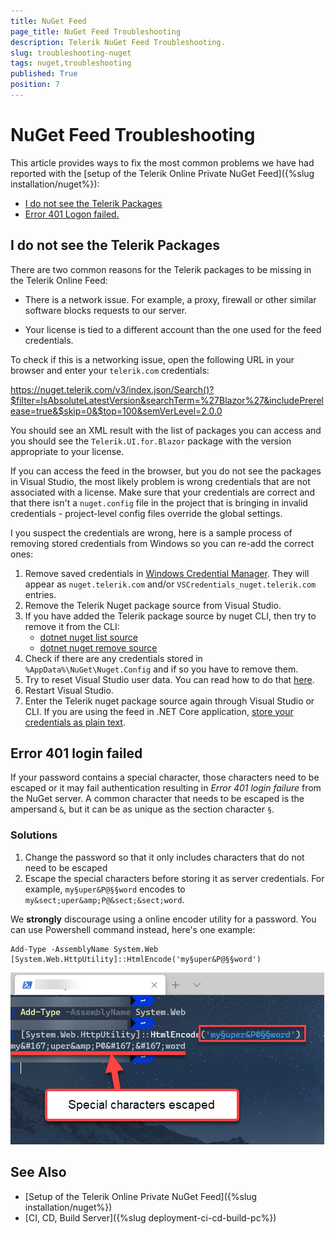 ```yaml
---
title: NuGet Feed
page_title: NuGet Feed Troubleshooting
description: Telerik NuGet Feed Troubleshooting.
slug: troubleshooting-nuget
tags: nuget,troubleshooting
published: True
position: 7
---
```


# NuGet Feed Troubleshooting

This article provides ways to fix the most common problems we have had reported with the [setup of the Telerik Online Private NuGet Feed]({%slug installation/nuget%}):

* [I do not see the Telerik Packages](#i-do-not-see-the-telerik-packages)
* [Error 401 Logon failed.](#error-401-login-failed)

## I do not see the Telerik Packages

There are two common reasons for the Telerik packages to be missing in the Telerik Online Feed:

* There is a network issue. For example, a proxy, firewall or other similar software blocks requests to our server.

* Your license is tied to a different account than the one used for the feed credentials.

To check if this is a networking issue, open the following URL in your browser and enter your `telerik.com` credentials: 

<a href="https://nuget.telerik.com/v3/index.json/Search()?$filter=IsAbsoluteLatestVersion&searchTerm=%27Blazor%27&includePrerelease=true&$skip=0&$top=100&semVerLevel=2.0.0" target="_blank">https://nuget.telerik.com/v3/index.json/Search()?$filter=IsAbsoluteLatestVersion&searchTerm=%27Blazor%27&includePrerelease=true&$skip=0&$top=100&semVerLevel=2.0.0</a>

You should see an XML result with the list of packages you can access and you should see the `Telerik.UI.for.Blazor` package with the version appropriate to your license.

If you can access the feed in the browser, but you do not see the packages in Visual Studio, the most likely problem is wrong credentials that are not associated with a license. Make sure that your credentials are correct and that there isn't a `nuget.config` file in the project that is bringing in invalid credentials - project-level config files override the global settings.

I you suspect the credentials are wrong, here is a sample process of removing stored credentials from Windows so you can re-add the correct ones:

1. Remove saved credentials in <a href="https://support.microsoft.com/en-us/help/4026814/windows-accessing-credential-manager" target="_blank">Windows Credential Manager</a>. They will appear as `nuget.telerik.com` and/or `VSCredentials_nuget.telerik.com` entries.
2. Remove the Telerik Nuget package source from Visual Studio.
3. If you have added the Telerik  package source by nuget CLI, then try to remove it from the CLI:
    * <a href="https://docs.microsoft.com/en-us/dotnet/core/tools/dotnet-nuget-list-source" target="_blank">dotnet nuget list source</a> 
    * <a href="https://docs.microsoft.com/en-us/dotnet/core/tools/dotnet-nuget-remove-source" target="_blank">dotnet nuget remove source</a>
4. Check if there are any credentials stored in `%AppData%\NuGet\Nuget.Config` and if so you have to remove them.
5. Try to reset Visual Studio user data. You can read how to do that <a href="https://stackoverflow.com/questions/43550797/how-to-force-nuget-to-ask-for-authentication-when-connecting-to-a-private-feed" target="_blank">here</a>.
6. Restart Visual Studio.
7. Enter the Telerik nuget package source again through Visual Studio or CLI. If you are using the feed in .NET Core application, [store your credentials as plain text](#store-credentials-in-clear-text-for-the-telerik-nuget-feed).


## Error 401 login failed

If your password contains a special character, those characters need to be escaped or it may fail authentication resulting in *Error 401 login failure* from the NuGet server. A common character that needs to be escaped is the ampersand `&`, but it can be as unique as the section character `§`.

### Solutions

1. Change the password so that it only includes characters that do not need to be escaped
2. Escape the special characters before storing it as server credentials. For example, `my§uper&P@§§word` encodes to `my&sect;uper&amp;P@&sect;&sect;word`. 

We **strongly** discourage using a online encoder utility for a password. You can use Powershell command instead, here's one example:

```
Add-Type -AssemblyName System.Web
[System.Web.HttpUtility]::HtmlEncode('my§uper&P@§§word')
```

![Powershell Encoding](images/encode-passwords-with-powershell.png)


## See Also

* [Setup of the Telerik Online Private NuGet Feed]({%slug installation/nuget%})
* [CI, CD, Build Server]({%slug deployment-ci-cd-build-pc%})
